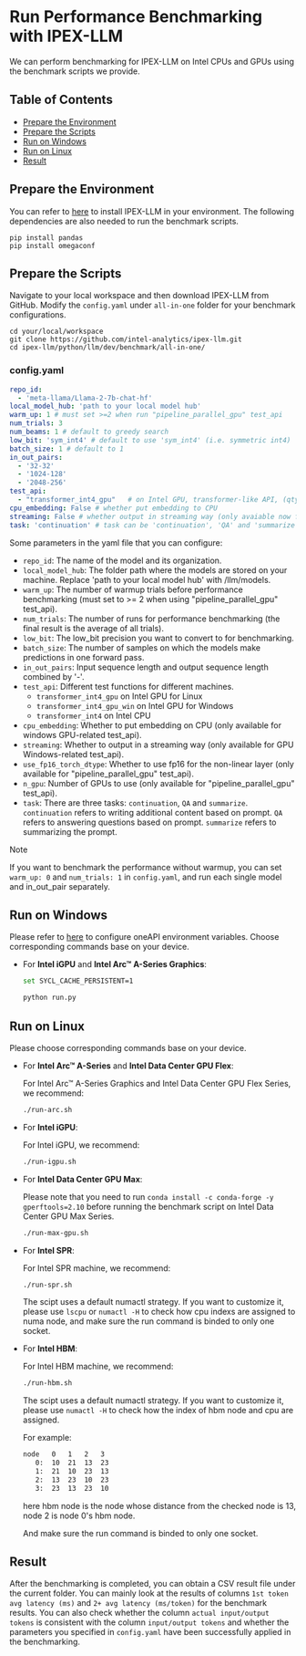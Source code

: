 # Run Performance Benchmarking with IPEX-LLM

We can perform benchmarking for IPEX-LLM on Intel CPUs and GPUs using the benchmark scripts we provide.

## Table of Contents
- [Prepare the Environment](./benchmark_quickstart.md#prepare-the-environment)
- [Prepare the Scripts](./benchmark_quickstart.md#prepare-the-scripts)
- [Run on Windows](./benchmark_quickstart.md#run-on-windows)
- [Run on Linux](./benchmark_quickstart.md#run-on-linux)
- [Result](./benchmark_quickstart.md#result)

## Prepare the Environment

You can refer to [here](../Overview/install.md) to install IPEX-LLM in your environment. The following dependencies are also needed to run the benchmark scripts.

```
pip install pandas
pip install omegaconf
```

## Prepare the Scripts

Navigate to your local workspace and then download IPEX-LLM from GitHub. Modify the `config.yaml` under `all-in-one` folder for your benchmark configurations.

```
cd your/local/workspace
git clone https://github.com/intel-analytics/ipex-llm.git
cd ipex-llm/python/llm/dev/benchmark/all-in-one/
```

### config.yaml


```yaml
repo_id:
  - 'meta-llama/Llama-2-7b-chat-hf'
local_model_hub: 'path to your local model hub'
warm_up: 1 # must set >=2 when run "pipeline_parallel_gpu" test_api
num_trials: 3
num_beams: 1 # default to greedy search
low_bit: 'sym_int4' # default to use 'sym_int4' (i.e. symmetric int4)
batch_size: 1 # default to 1
in_out_pairs:
  - '32-32'
  - '1024-128'
  - '2048-256'
test_api:
  - "transformer_int4_gpu"   # on Intel GPU, transformer-like API, (qtype=int4)
cpu_embedding: False # whether put embedding to CPU
streaming: False # whether output in streaming way (only avaiable now for gpu win related test_api)
task: 'continuation' # task can be 'continuation', 'QA' and 'summarize'
```

Some parameters in the yaml file that you can configure:


- `repo_id`: The name of the model and its organization.
- `local_model_hub`: The folder path where the models are stored on your machine. Replace 'path to your local model hub' with /llm/models.
- `warm_up`: The number of warmup trials before performance benchmarking (must set to >= 2 when using "pipeline_parallel_gpu" test_api).
- `num_trials`: The number of runs for performance benchmarking (the final result is the average of all trials).
- `low_bit`: The low_bit precision you want to convert to for benchmarking.
- `batch_size`: The number of samples on which the models make predictions in one forward pass.
- `in_out_pairs`: Input sequence length and output sequence length combined by '-'.
- `test_api`: Different test functions for different machines.
  - `transformer_int4_gpu` on Intel GPU for Linux
  - `transformer_int4_gpu_win` on Intel GPU for Windows
  - `transformer_int4` on Intel CPU
- `cpu_embedding`: Whether to put embedding on CPU (only available for windows GPU-related test_api).
- `streaming`: Whether to output in a streaming way (only available for GPU Windows-related test_api).
- `use_fp16_torch_dtype`: Whether to use fp16 for the non-linear layer (only available for "pipeline_parallel_gpu" test_api).
- `n_gpu`: Number of GPUs to use (only available for "pipeline_parallel_gpu" test_api).
- `task`: There are three tasks: `continuation`, `QA` and `summarize`. `continuation` refers to writing additional content based on prompt. `QA` refers to answering questions based on prompt. `summarize` refers to summarizing the prompt.


> [!NOTE]
> If you want to benchmark the performance without warmup, you can set ``warm_up: 0`` and ``num_trials: 1`` in ``config.yaml``, and run each single model and in_out_pair separately. 


## Run on Windows

Please refer to [here](../Overview/install_gpu.md#runtime-configuration) to configure oneAPI environment variables. Choose corresponding commands base on your device.

- For **Intel iGPU** and **Intel Arc™ A-Series Graphics**:

  ```bash
  set SYCL_CACHE_PERSISTENT=1
  
  python run.py
  ```

## Run on Linux

Please choose corresponding commands base on your device.

- For **Intel Arc™ A-Series** and **Intel Data Center GPU Flex**:

  For Intel Arc™ A-Series Graphics and Intel Data Center GPU Flex Series, we recommend:
  
  ```bash
  ./run-arc.sh
  ```

- For **Intel iGPU**:

  For Intel iGPU, we recommend:
  
  ```bash
  ./run-igpu.sh
  ```

- For **Intel Data Center GPU Max**:

  Please note that you need to run ``conda install -c conda-forge -y gperftools=2.10`` before running the benchmark script on Intel Data Center GPU Max Series.
  
  ```bash
  ./run-max-gpu.sh
  ```

- For **Intel SPR**:

  For Intel SPR machine, we recommend:
  
  ```bash
  ./run-spr.sh
  ```

  The scipt uses a default numactl strategy. If you want to customize it, please use ``lscpu`` or ``numactl -H`` to check how cpu indexs are assigned to numa node, and make sure the run command is binded to only one socket.

- For **Intel HBM**:

  For Intel HBM machine, we recommend:
  
  ```bash
  ./run-hbm.sh
  ```
  
  The scipt uses a default numactl strategy. If you want to customize it, please use ``numactl -H`` to check how the index of hbm node and cpu are assigned.

  For example:
  
  ```bash
  node   0   1   2   3
     0:  10  21  13  23
     1:  21  10  23  13
     2:  13  23  10  23
     3:  23  13  23  10
  ```
  
  here hbm node is the node whose distance from the checked node is 13, node 2 is node 0's hbm node.
  
  And make sure the run command is binded to only one socket.

## Result

After the benchmarking is completed, you can obtain a CSV result file under the current folder. You can mainly look at the results of columns `1st token avg latency (ms)` and `2+ avg latency (ms/token)` for the benchmark results. You can also check whether the column `actual input/output tokens` is consistent with the column `input/output tokens` and whether the parameters you specified in `config.yaml` have been successfully applied in the benchmarking.
